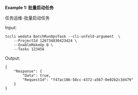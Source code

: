 **Example 1: 批量启动任务**

任务运维-批量启动任务

Input: 

```
tccli wedata BatchRunOpsTask --cli-unfold-argument  \
    --ProjectId 126734830423424 \
    --EnableMakeUp 0 \
    --Tasks 123456
```

Output: 
```
{
    "Response": {
        "Data": true,
        "RequestId": "f47ac10b-58cc-4372-a567-0e02b2c3d479"
    }
}
```

